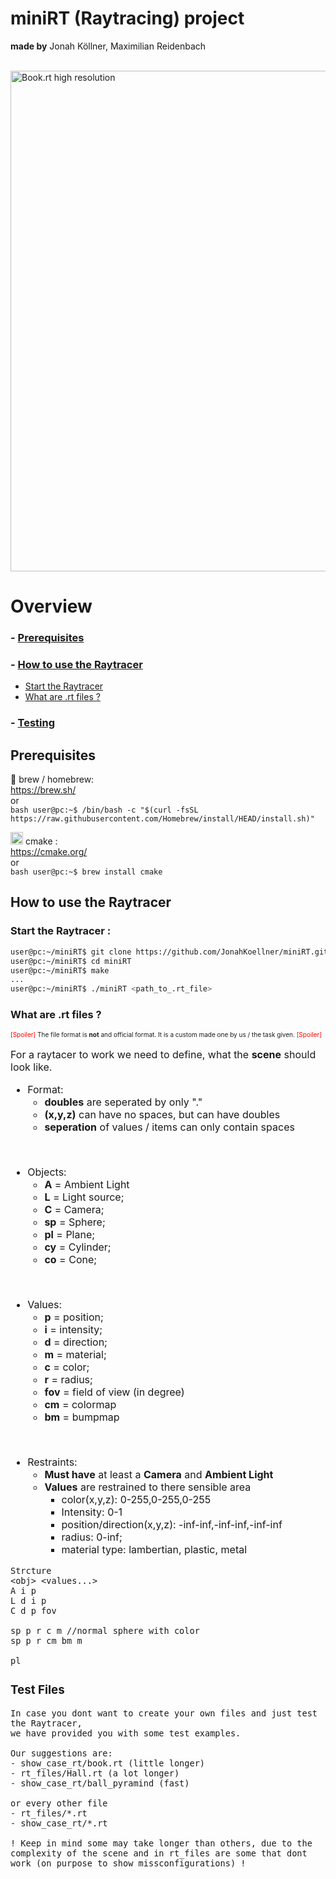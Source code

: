 # miniRT (Raytracing) project

**made by** Jonah Köllner, Maximilian Reidenbach

<br>



<img width="801" alt="Book.rt high resolution" src="https://github.com/JonahKoellner/miniRT/assets/33061141/209997d8-1ce5-4a3a-811e-6fcc8805f365">

# Overview
### - [Prerequisites](#prerequisites)
### - [How to use the Raytracer](#how-to-use-the-raytracer)
- [Start the Raytracer](#start-the-raytracer-)
- [What are .rt files ?](#what-are-rt-files-)
### - [Testing](#test-files)


## Prerequisites

🍺 brew / homebrew: <br> https://brew.sh/
<br>or<br>
	```bash
	user@pc:~$ /bin/bash -c "$(curl -fsSL https://raw.githubusercontent.com/Homebrew/install/HEAD/install.sh)"
	```

<img width="20" alt="CMAKE logo" src="https://github.com/JonahKoellner/miniRT/assets/33061141/c4ad10cb-6dd8-4a0d-a0e8-6f57f523a875"> cmake :<br> https://cmake.org/
<br>or<br>
	```bash
	user@pc:~$ brew install cmake
	```
<br>

## How to use the Raytracer
### Start the Raytracer :

```bash
user@pc:~/miniRT$ git clone https://github.com/JonahKoellner/miniRT.git
user@pc:~/miniRT$ cd miniRT
user@pc:~/miniRT$ make
...
user@pc:~/miniRT$ ./miniRT <path_to_.rt_file>
```

### What are .rt files ?
<font size="1">

<font color="red">[Spoiler]</font> The file format is **not** and official format. It is a custom made one by us / the task given. <font color="red">[Spoiler]</font>
<font size="3">

For a raytacer to work we need to define, what the **scene** should look like.
<font size="3">

* Format:
	* **doubles** are seperated by only "."
	* **(x,y,z)** can have no spaces, but can have doubles
	* **seperation** of values / items can only contain spaces
<br>

* Objects:
	* **A** = Ambient Light
	* **L** = Light source;
	* **C** = Camera;
	* **sp** = Sphere;
	* **pl** = Plane;
	* **cy** = Cylinder;
	* **co** = Cone;
<br>

* Values:
	* **p** = position;
	* **i** = intensity;
	* **d** = direction;
	* **m** = material;
	* **c** = color;
	* **r** = radius;
	* **fov** = field of view (in degree)
	* **cm** = colormap
	* **bm** = bumpmap
<br>

* Restraints:
	* **Must have** at least a **Camera** and **Ambient Light**
	* **Values** are restrained to there sensible area
		* color(x,y,z): 0-255,0-255,0-255
		* Intensity: 0-1
		* position/direction(x,y,z): -inf-inf,-inf-inf,-inf-inf
		* radius: 0-inf;
		* material type: lambertian, plastic, metal


````
Strcture
<obj> <values...>
A i p
L d i p
C d p fov

sp p r c m //normal sphere with color
sp p r cm bm m

pl
````

### Test Files
	In case you dont want to create your own files and just test the Raytracer,
	we have provided you with some test examples.

	Our suggestions are:
	- show_case_rt/book.rt (little longer)
	- rt_files/Hall.rt (a lot longer)
	- show_case_rt/ball_pyramind (fast)

	or every other file
	- rt_files/*.rt
	- show_case_rt/*.rt

	! Keep in mind some may take longer than others, due to the complexity of the scene and in rt_files are some that dont work (on purpose to show missconfigurations) !





